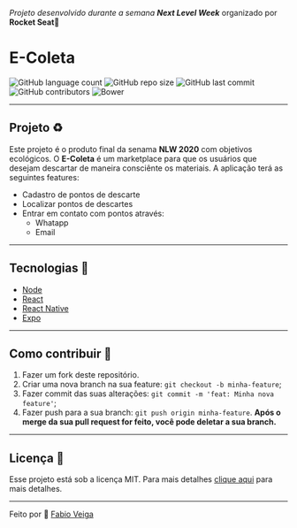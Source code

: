 
*Projeto desenvolvido durante a semana **Next Level Week***  organizado por **Rocket Seat**:rocket:

# E-Coleta
![GitHub language count](https://img.shields.io/github/languages/count/fabioveiga/ecoleta) ![GitHub repo size](https://img.shields.io/github/repo-size/fabioveiga/ecoleta) ![GitHub last commit](https://img.shields.io/github/last-commit/fabioveiga/ecoleta) ![GitHub contributors](https://img.shields.io/github/contributors/fabioveiga/ecoleta) ![Bower](https://img.shields.io/bower/l/bootstrap)
___
## Projeto :recycle:
Este projeto é o produto final da senama **NLW 2020** com objetivos ecológicos. O **E-Coleta** é um marketplace para que os usuários que desejam descartar de maneira consciênte os materiais. A aplicação terá as seguintes features:
 + Cadastro de pontos de descarte
 + Localizar pontos de descartes
 + Entrar em contato com pontos através:
   + Whatapp
   + Email
---
## Tecnologias :hammer:
+ [Node](https://nodejs.org/en/)
+ [React](https://reactjs.org/)
+ [React Native](https://reactnative.dev/)
+ [Expo](https://expo.io/)
---
## Como contribuir :facepunch:
 1. Fazer um fork deste repositório.
 2. Criar uma nova branch na sua feature: `git checkout -b minha-feature`;
 3.  Fazer commit das suas alterações: `git commit -m 'feat: Minha nova feature'`;
 4. Fazer push para a sua branch: `git push origin minha-feature`.
**Após o merge da sua pull request for feito, você pode deletar a sua branch.**
---
## Licença :page_facing_up:

Esse projeto está sob a licença MIT. Para mais detalhes [clique aqui](https://github.com/FabioVeiga/ecoleta/blob/master/LICENSE.md) para mais detalhes.

---
Feito por :gift_heart: [Fabio Veiga](https://github.com/FabioVeiga)
